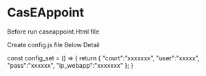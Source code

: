 # CasEAppoint

Before run caseappoint.Html file

Create config.js file Below Detail

const config_set = () => { 
    return { 
      "court":"xxxxxxx",
      "user":"xxxxx",
      "pass":"xxxxxx",
      "ip_webapp":"xxxxxxx" 
    }; 
}
